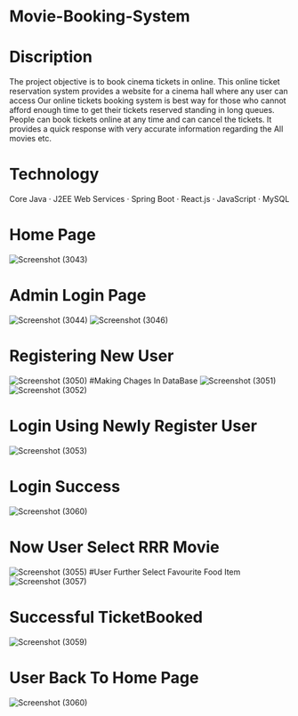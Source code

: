 # Movie-Booking-System

# Discription 
The project objective is to book cinema tickets in online. This online ticket reservation system provides a website for a cinema hall where any user can access Our online tickets booking system is best way for those who cannot afford enough time to get their tickets reserved standing in long queues. People can book tickets online at any time and can cancel the tickets. It provides a quick response with very accurate information regarding the All movies etc.

# Technology
 Core Java · J2EE Web Services · Spring Boot · React.js · JavaScript · MySQL

 # Home Page
 ![Screenshot (3043)](https://github.com/satishchile/Movie-Booking-System/assets/124240024/575da1c8-9c2e-492b-a7a5-fff5bdea1f00)

# Admin Login Page
![Screenshot (3044)](https://github.com/satishchile/Movie-Booking-System/assets/124240024/6081e214-7cb1-46c7-80dd-16d739a32adc)
![Screenshot (3046)](https://github.com/satishchile/Movie-Booking-System/assets/124240024/387a817a-2e9c-4585-8ed8-6f2dbee3a6c1)


 # Registering New User
  ![Screenshot (3050)](https://github.com/satishchile/Movie-Booking-System/assets/124240024/6d1facfb-e6ac-4cda-a1df-6c752edb16df)
#Making Chages In DataBase
![Screenshot (3051)](https://github.com/satishchile/Movie-Booking-System/assets/124240024/ed6c1472-3613-46f9-9d4d-b59ce5da9658)
![Screenshot (3052)](https://github.com/satishchile/Movie-Booking-System/assets/124240024/696edff2-4e2c-4eae-8ab6-8f25aec1e6c4)

# Login Using Newly Register User
![Screenshot (3053)](https://github.com/satishchile/Movie-Booking-System/assets/124240024/bf35e27f-53c2-4c05-b8c9-d64243ebaca5)

# Login Success
![Screenshot (3060)](https://github.com/satishchile/Movie-Booking-System/assets/124240024/987836e3-5b82-4f3d-9587-d6a5af59b997)

# Now User Select RRR Movie
![Screenshot (3055)](https://github.com/satishchile/Movie-Booking-System/assets/124240024/d49e2122-4319-43af-ac29-455a08962f78)
#User Further Select Favourite Food Item
![Screenshot (3057)](https://github.com/satishchile/Movie-Booking-System/assets/124240024/47c24e84-b007-4d91-8193-f0801bc40816)

# Successful TicketBooked
![Screenshot (3059)](https://github.com/satishchile/Movie-Booking-System/assets/124240024/d993f5ec-1b7f-4c57-9955-2fc351392594)

# User Back To Home Page
![Screenshot (3060)](https://github.com/satishchile/Movie-Booking-System/assets/124240024/bc4a9fd3-9e03-4120-9aae-b036b0ba1bec)







 
